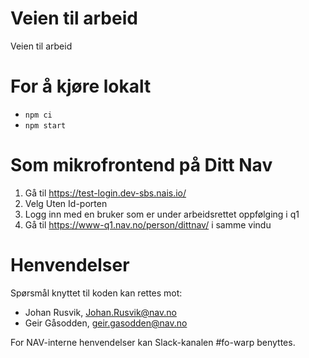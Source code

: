 Veien til arbeid
================

Veien til arbeid

# For å kjøre lokalt
 
* `npm ci`
* `npm start`

# Som mikrofrontend på Ditt Nav

1. Gå til https://test-login.dev-sbs.nais.io/
2. Velg Uten Id-porten
3. Logg inn med en bruker som er under arbeidsrettet oppfølging i q1
4. Gå til https://www-q1.nav.no/person/dittnav/ i samme vindu

# Henvendelser

Spørsmål knyttet til koden kan rettes mot:

* Johan Rusvik, Johan.Rusvik@nav.no
* Geir Gåsodden, geir.gasodden@nav.no

For NAV-interne henvendelser kan Slack-kanalen #fo-warp benyttes.